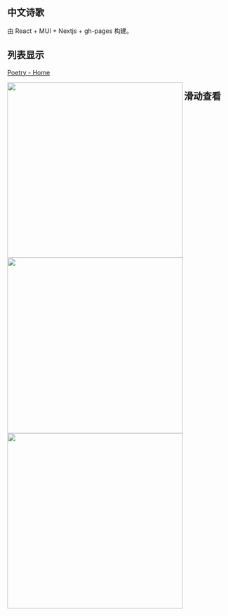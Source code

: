 ## 中文诗歌

由 React + MUI + Nextjs + gh-pages 构建。

## 列表显示

[Poetry - Home](https://encoreshao.github.io/chinese-poetry)

<img align='left' src="https://github.com/encoreshao/encoreshao/blob/main/images/home.png" width="400">

## 滑动查看

<img align='left' src="https://github.com/encoreshao/encoreshao/blob/main/images/v1.png" width="400">


<img align='left' src="https://github.com/encoreshao/encoreshao/blob/main/images/v2.png" width="400">